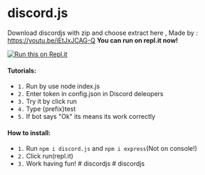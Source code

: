 # discord.js
Download discordjs with zip and choose extract here ,
Made by : https://youtu.be/iEtJxJCAG-Q
**You can run on repl.it now!**

[![Run this on Repl.it](https://repl.it/badge/github/ChaiyoUs/discordjs)](https://repl.it/github/ChaiyoUs/discordjs)
#### Tutorials:
- `1.` Run by use node index.js
- `2.` Enter token in config.json in Discord deleopers
- `3.` Try it by click run
- `4.` Type {prefix}test
- `5.` If bot says "Ok" its means its work correctly
#### How to install:
- `1.` Run `npm i discord.js` and `npm i express`(Not on console!)
- `2.` Click run(repl.it)
- `3.` Work having fun!
#   d i s c o r d j s  
 #   d i s c o r d j s  
 